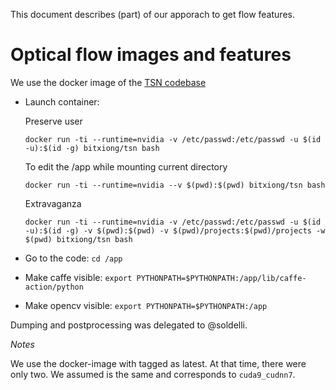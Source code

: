 This document describes (part) of our apporach to get flow features.

# Optical flow images and features

We use the docker image of the [TSN codebase](https://github.com/yjxiong/temporal-segment-networks#testing-provided-models)

- Launch container:

    Preserve user

    `docker run -ti --runtime=nvidia -v /etc/passwd:/etc/passwd -u $(id -u):$(id -g) bitxiong/tsn bash`

    To edit the /app while mounting current directory

    `docker run -ti --runtime=nvidia --v $(pwd):$(pwd) bitxiong/tsn bash`

    Extravaganza

    `docker run -ti --runtime=nvidia -v /etc/passwd:/etc/passwd -u $(id -u):$(id -g) -v $(pwd):$(pwd) -v $(pwd)/projects:$(pwd)/projects -w $(pwd) bitxiong/tsn bash`

- Go to the code:
    `cd /app`

- Make caffe visible:
    `export PYTHONPATH=$PYTHONPATH:/app/lib/caffe-action/python`

- Make opencv visible:
    `export PYTHONPATH=$PYTHONPATH:/app`

Dumping and postprocessing was delegated to @soldelli.

_Notes_

We use the docker-image with tagged as latest. At that time, there were only two. We assumed is the same and corresponds to `cuda9_cudnn7`.